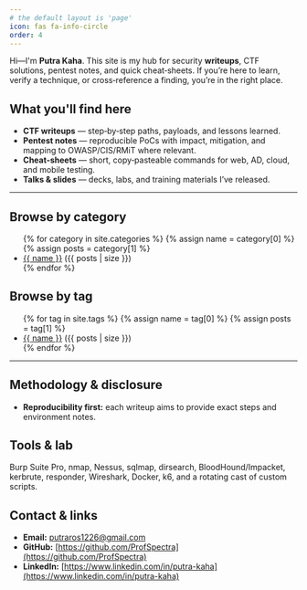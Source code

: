 ```yaml
---
# the default layout is 'page'
icon: fas fa-info-circle
order: 4
---
```


Hi—I'm **Putra Kaha**. This site is my hub for security **writeups**, CTF solutions, pentest notes, and quick cheat‑sheets. If you’re here to learn, verify a technique, or cross‑reference a finding, you’re in the right place.

## What you'll find here

* **CTF writeups** — step‑by‑step paths, payloads, and lessons learned.
* **Pentest notes** — reproducible PoCs with impact, mitigation, and mapping to OWASP/CIS/RMiT where relevant.
* **Cheat‑sheets** — short, copy‑pasteable commands for web, AD, cloud, and mobile testing.
* **Talks & slides** — decks, labs, and training materials I’ve released.

---

## Browse by category

<ul>
{% for category in site.categories %}
  {% assign name = category[0] %}
  {% assign posts = category[1] %}
  <li><a href="/categories/{{ name | slugify }}/">{{ name }}</a> <span class="text-muted small">({{ posts | size }})</span></li>
{% endfor %}
</ul>

## Browse by tag

<ul>
{% for tag in site.tags %}
  {% assign name = tag[0] %}
  {% assign posts = tag[1] %}
  <li><a href="/tags/#{{ name | slugify }}">{{ name }}</a> <span class="text-muted small">({{ posts | size }})</span></li>
{% endfor %}
</ul>

---

## Methodology & disclosure

* **Reproducibility first:** each writeup aims to provide exact steps and environment notes.

## Tools & lab

Burp Suite Pro, nmap, Nessus, sqlmap, dirsearch, BloodHound/Impacket, kerbrute, responder, Wireshark, Docker, k6, and a rotating cast of custom scripts.

## Contact & links

* **Email:** [putraros1226@gmail.com](mailto:putraros1226@gmail.com)
* **GitHub:** [https://github.com/ProfSpectra](https://github.com/ProfSpectra)
* **LinkedIn:** [https://www.linkedin.com/in/putra-kaha](https://www.linkedin.com/in/putra-kaha)


